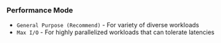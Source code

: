 ### Performance Mode

- `General Purpose (Recommend)` - For variety of diverse workloads
- `Max I/O` - For highly parallelized workloads that can tolerate latencies
